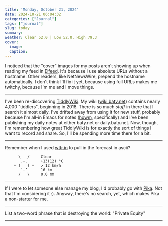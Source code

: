 ```yaml
---
title: 'Monday, October 21, 2024'
date: 2024-10-21 06:04:32
categories: ["Journal"]
tags: ["journal"]
slug: today
summary: 
weather: Clear 52.0 | Low 52.0, High 79.3
cover: 
  image: 
  caption: 
---
```


I noticed that the "cover" images for my posts aren't showing up when reading my feed in [Elfeed](https://github.com/skeeto/elfeed). It's because I use absolute URLs without a hostname. Other readers, like NetNewsWire, prepend the hostname automatically. I don't think I'll fix it yet, because using full URLs makes me twitchy, because I'm me and I move things.

----

I've been re-discovering [TiddlyWiki](https://tiddlywiki.com). My wiki ([wiki.baty.net](https://wiki.baty.net)) contains nearly 4,000 "tiddlers", beginning in 2018. There is so much _stuff_ in there that I search it almost daily. I've drifted away from using it for new stuff, probably because I'm all-in Emacs for notes ([howm](https://kaorahi.github.io/howm/), specifically) and I've been publishing my daily notes at either baty.net or daily.baty.net. Now, though, I'm remembering how great TiddlyWiki is for exactly the sort of things I want to record and share. So, I'll be spending more time there for a bit.

----

Remember when I used [wttr.in](https://wttr.in) to pull in the forecast in ascii?

```
      \   /     Clear
       .-.      +13(12) °C     
    ― (   ) ―   ↗ 12 km/h      
       `-’      16 km          
      /   \     0.0 mm      
```

----

If I were to let someone else manage my blog, I'd probably go with [Pika](https://pika.page). Not that I'm considering it :). Anyway, there's no search, yet, which makes Pika a non-starter for me.

----

List a two-word phrase that is destroying the world: "Private Equity"

----

